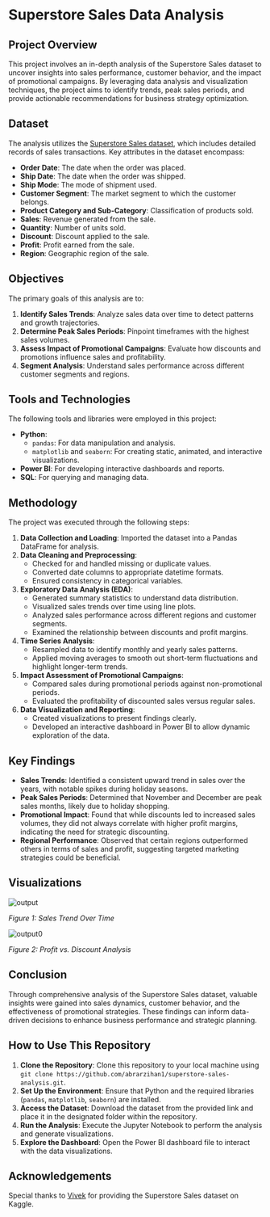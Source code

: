 # Superstore Sales Data Analysis

## Project Overview

This project involves an in-depth analysis of the Superstore Sales dataset to uncover insights into sales performance, customer behavior, and the impact of promotional campaigns. By leveraging data analysis and visualization techniques, the project aims to identify trends, peak sales periods, and provide actionable recommendations for business strategy optimization.

## Dataset

The analysis utilizes the [Superstore Sales dataset](https://www.kaggle.com/datasets/vivek468/superstore-dataset-final), which includes detailed records of sales transactions. Key attributes in the dataset encompass:

- **Order Date**: The date when the order was placed.
- **Ship Date**: The date when the order was shipped.
- **Ship Mode**: The mode of shipment used.
- **Customer Segment**: The market segment to which the customer belongs.
- **Product Category and Sub-Category**: Classification of products sold.
- **Sales**: Revenue generated from the sale.
- **Quantity**: Number of units sold.
- **Discount**: Discount applied to the sale.
- **Profit**: Profit earned from the sale.
- **Region**: Geographic region of the sale.

## Objectives

The primary goals of this analysis are to:

1. **Identify Sales Trends**: Analyze sales data over time to detect patterns and growth trajectories.
2. **Determine Peak Sales Periods**: Pinpoint timeframes with the highest sales volumes.
3. **Assess Impact of Promotional Campaigns**: Evaluate how discounts and promotions influence sales and profitability.
4. **Segment Analysis**: Understand sales performance across different customer segments and regions.

## Tools and Technologies

The following tools and libraries were employed in this project:

- **Python**:
  - `pandas`: For data manipulation and analysis.
  - `matplotlib` and `seaborn`: For creating static, animated, and interactive visualizations.
- **Power BI**: For developing interactive dashboards and reports.
- **SQL**: For querying and managing data.

## Methodology

The project was executed through the following steps:

1. **Data Collection and Loading**: Imported the dataset into a Pandas DataFrame for analysis.
2. **Data Cleaning and Preprocessing**:
   - Checked for and handled missing or duplicate values.
   - Converted date columns to appropriate datetime formats.
   - Ensured consistency in categorical variables.
3. **Exploratory Data Analysis (EDA)**:
   - Generated summary statistics to understand data distribution.
   - Visualized sales trends over time using line plots.
   - Analyzed sales performance across different regions and customer segments.
   - Examined the relationship between discounts and profit margins.
4. **Time Series Analysis**:
   - Resampled data to identify monthly and yearly sales patterns.
   - Applied moving averages to smooth out short-term fluctuations and highlight longer-term trends.
5. **Impact Assessment of Promotional Campaigns**:
   - Compared sales during promotional periods against non-promotional periods.
   - Evaluated the profitability of discounted sales versus regular sales.
6. **Data Visualization and Reporting**:
   - Created visualizations to present findings clearly.
   - Developed an interactive dashboard in Power BI to allow dynamic exploration of the data.

## Key Findings

- **Sales Trends**: Identified a consistent upward trend in sales over the years, with notable spikes during holiday seasons.
- **Peak Sales Periods**: Determined that November and December are peak sales months, likely due to holiday shopping.
- **Promotional Impact**: Found that while discounts led to increased sales volumes, they did not always correlate with higher profit margins, indicating the need for strategic discounting.
- **Regional Performance**: Observed that certain regions outperformed others in terms of sales and profit, suggesting targeted marketing strategies could be beneficial.

## Visualizations

![output](https://github.com/user-attachments/assets/23bcfe5b-7610-4fe6-8760-a5e12d364f4d)


*Figure 1: Sales Trend Over Time*

![output0](https://github.com/user-attachments/assets/008953d7-5eaf-44eb-9af5-fa3cad8eaf98)


*Figure 2: Profit vs. Discount Analysis*

## Conclusion

Through comprehensive analysis of the Superstore Sales dataset, valuable insights were gained into sales dynamics, customer behavior, and the effectiveness of promotional strategies. These findings can inform data-driven decisions to enhance business performance and strategic planning.

## How to Use This Repository

1. **Clone the Repository**: Clone this repository to your local machine using `git clone https://github.com/abrarzihan1/superstore-sales-analysis.git`.
2. **Set Up the Environment**: Ensure that Python and the required libraries (`pandas`, `matplotlib`, `seaborn`) are installed.
3. **Access the Dataset**: Download the dataset from the provided link and place it in the designated folder within the repository.
4. **Run the Analysis**: Execute the Jupyter Notebook to perform the analysis and generate visualizations.
5. **Explore the Dashboard**: Open the Power BI dashboard file to interact with the data visualizations.

## Acknowledgements

Special thanks to [Vivek](https://www.kaggle.com/vivek468) for providing the Superstore Sales dataset on Kaggle.

